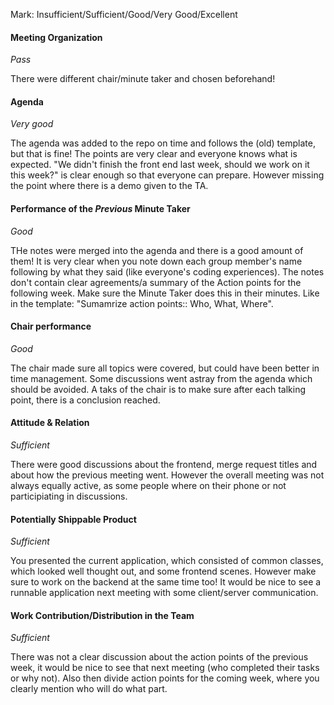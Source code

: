 Mark: Insufficient/Sufficient/Good/Very Good/Excellent

#### Meeting Organization
_Pass_

There were different chair/minute taker and chosen beforehand!

#### Agenda 
_Very good_

The agenda was added to the repo on time and follows the (old) template, but that is fine! The points are very clear and everyone knows what is expected. "We didn't finish the front end last week, should we work on it this week?" is clear enough so that everyone can prepare. However missing the point where there is a demo given to the TA. 


#### Performance of the *Previous* Minute Taker
_Good_

THe notes were merged into the agenda and there is a good amount of them! It is very clear when you note down each group member's name following by what they said (like everyone's coding experiences). The notes don't contain clear agreements/a summary of the Action points for the following week. Make sure the Minute Taker does this in their minutes. Like in the template: "Sumamrize action points:: Who, What, Where".


#### Chair performance
_Good_

The chair made sure all topics were covered, but could have been better in time management. Some discussions went astray from the agenda which should be avoided. A taks of the chair is to make sure after each talking point, there is a conclusion reached.


#### Attitude & Relation
_Sufficient_

There were good discussions about the frontend, merge request titles and about how the previous meeting went. However the overall meeting was not always equally active, as some people where on their phone or not participiating in discussions. 


#### Potentially Shippable Product
_Sufficient_

You presented the current application, which consisted of common classes, which looked well thought out, and some frontend scenes. However make sure to work on the backend at the same time too! It would be nice to see a runnable application next meeting with some client/server communication.


#### Work Contribution/Distribution in the Team
_Sufficient_

There was not a clear discussion about the action points of the previous week, it would be nice to see that next meeting (who completed their tasks or why not). Also then divide action points for the coming week, where you clearly mention who will do what part.
